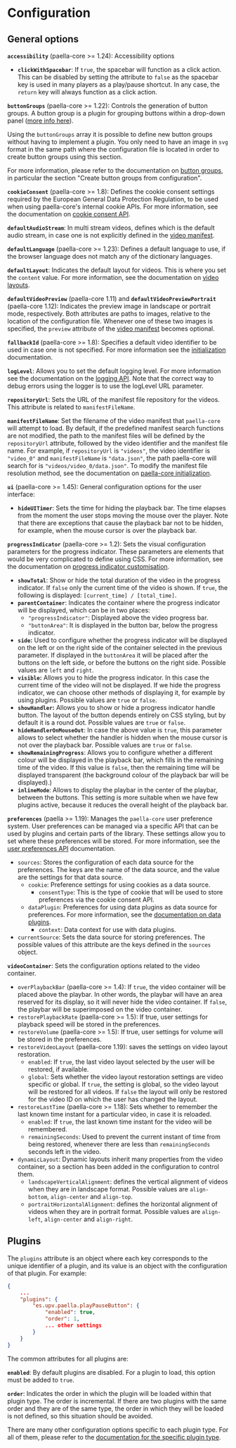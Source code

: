 # Configuration

## General options

**`accessibility`** (paella-core >= 1.24): Accessibility options

- **`clickWithSpacebar`**: If `true`, the spacebar will function as a click action. This can be disabled by setting the attribute to `false` as the spacebar key is used in many players as a play/pause shortcut. In any case, the `return` key will always function as a click action.

**`buttonGroups`** (paella-core >= 1.22): Controls the generation of button groups. A button group is a plugin for grouping buttons within a drop-down panel ([more info here](button_group_plugin.md)).

Using the `buttonGroups` array it is possible to define new button groups without having to implement a plugin. You only need to have an image in `svg` format in the same path where the configuration file is located in order to create button groups using this section.

For more information, please refer to the documentation on [button groups](button_group_plugin.md), in particular the section "Create button groups from configuration".

**`cookieConsent`** (paella-core >= 1.8): Defines the cookie consent settings required by the European General Data Protection Regulation, to be used when using paella-core's internal cookie APIs. For more information, see the documentation on [cookie consent API](cookie_consent.md).

**`defaultAudioStream`**: In multi stream videos, defines which is the default audio stream, in case one is not explicitly defined in the [video manifest](video_manifest.md).

**`defaultLanguage`** (paella-core >= 1.23): Defines a default language to use, if the browser language does not match any of the dictionary languages.

**`defaultLayout`**: Indicates the default layout for videos. This is where you set the `content` value. For more information, see the documentation on [video layouts](video_layout.md).

**`defaultVideoPreview`** (paella-core 1.11) and **`defaultVideoPreviewPortrait`** (paella-core 1.12): Indicates the preview image in landscape or portrait mode, respectively. Both attributes are paths to images, relative to the location of the configuration file. Whenever one of these two images is specified, the `preview` attribute of the [video manifest](video_manifest.md) becomes optional.

**`fallbackId`** (paella-core >= 1.8): Specifies a default video identifier to be used in case one is not specified. For more information see the [initialization](initialization.md) documentation.

**`logLevel`**: Allows you to set the default logging level. For more information see the documentation on the [logging API](log.md). Note that the correct way to debug errors using the logger is to use the logLevel URL parameter.

**`repositoryUrl`**: Sets the URL of the manifest file repository for the videos. This attribute is related to `manifestFileName`.

**`manifestFileName`**: Set the filename of the video manifest that `paella-core` will attempt to load. By default, if the predefined manifest search functions are not modified, the path to the manifest files will be defined by the `repositoryUrl` attribute, followed by the video identifier and the manifest file name. For example, if `repositoryUrl` is `"videos"`, the video identifier is `"video_0"` and `manifestFileName` is `"data.json"`, the path paella-core will search for is `"videos/video_0/data.json"`. To modify the manifest file resolution method, see the documentation on [paella-core initialization](initialization.md).

**`ui`** (paella-core >= 1.45): General configuration options for the user interface:

- **`hideUITimer`**: Sets the time for hiding the playback bar. The time elapses from the moment the user stops moving the mouse over the player. Note that there are exceptions that cause the playback bar not to be hidden, for example, when the mouse cursor is over the playback bar.

**`progressIndicator`** (paella-core >= 1.2): Sets the visual configuration parameters for the progress indicator. These parameters are elements that would be very complicated to define using CSS. For more information, see the documentation on [progress indicator customisation](progress_indicator_customization.md).

- **`showTotal`**: Show or hide the total duration of the video in the progress indicator. If `false` only the current time of the video is shown. If `true`, the following is displayed: `[current_time] / [total_time]`.
- **`parentContainer`**: Indicates the container where the progress indicator will be displayed, which can be in two places:
    + `"progressIndicator"`: Displayed above the video progress bar.
    + `"buttonArea"`: It is displayed in the button bar, below the progress indicator.
- **`side`:** Used to configure whether the progress indicator will be displayed on the left or on the right side of the container selected in the previous parameter. If displayed in the `buttonArea` it will be placed after the buttons on the left side, or before the buttons on the right side. Possible values are `left` and `right`.
- **`visible`:** Allows you to hide the progress indicator. In this case the current time of the video will not be displayed. If we hide the progress indicator, we can choose other methods of displaying it, for example by using plugins. Possible values are `true` or `false`.
- **`showHandler`:** Allows you to show or hide a progress indicator handle button. The layout of the button depends entirely on CSS styling, but by default it is a round dot. Possible values are `true` or `false`.
- **`hideHandlerOnMouseOut`**: In case the above value is `true`, this parameter allows to select whether the handler is hidden when the mouse cursor is not over the playback bar. Possible values are `true` or `false`.
- **`showRemainingProgress`**: Allows you to configure whether a different colour will be displayed in the playback bar, which fills in the remaining time of the video. If this value is `false`, then the remaining time will be displayed transparent (the background colour of the playback bar will be displayed).)
- **`inlineMode`**: Allows to display the playbar in the center of the playbar, between the buttons. This setting is more suitable when we have few plugins active, because it reduces the overall height of the playback bar.

**`preferences`** (paella >= 1.19): Manages the `paella-core` user preference system. User preferences can be managed via a specific API that can be used by plugins and certain parts of the library. These settings allow you to set where these preferences will be stored. For more information, see the [user preferences API](preferences.md) documentation.

- `sources`: Stores the configuration of each data source for the preferences. The keys are the name of the data source, and the value are the settings for that data source.
    +  `cookie`: Preference settings for using cookies as a data source.
        * `consentType`: This is the type of cookie that will be used to store preferences via the cookie consent API.
    + `dataPlugin`: Preferences for using data plugins as data source for preferences. For more information, see the [documentation on data plugins](data_plugins.md).
        * `context`: Data context for use with data plugins.
- `currentSource`: Sets the data source for storing preferences. The possible values of this attribute are the keys defined in the `sources` object.


**`videoContainer`**: Sets the configuration options related to the video container.

- `overPlaybackBar` (paella-core >= 1.4): If `true`, the video container will be placed above the playbar. In other words, the playbar will have an area reserved for its display, so it will never hide the video container. If `false`, the playbar will be superimposed on the video container.
- `restorePlaybackRate` (paella-core >= 1.5): If true, user settings for playback speed will be stored in the preferences.
- `restoreVolume` (paella-core >= 1.5): If true, user settings for volume will be stored in the preferences.
- `restoreVideoLayout` (paella-core 1.19): saves the settings on video layout restoration.
    + `enabled`: If `true`, the last video layout selected by the user will be restored, if available.
    + `global`: Sets whether the video layout restoration settings are video specific or global. If `true`, the setting is global, so the video layout will be restored for all videos. If `false` the layout will only be restored for the video ID on which the user has changed the layout.
- `restoreLastTime` (paella-core >= 1.18): Sets whether to remember the last known time instant for a particular video, in case it is reloaded.
    + `enabled`: If `true`, the last known time instant for the video will be remembered.
    + `remainingSeconds`: Used to prevent the current instant of time from being restored, whenever there are less than `remainingSeconds` seconds left in the video.
- `dynamicLayout`: Dynamic layouts inherit many properties from the video container, so a section has been added in the configuration to control them.
    + `landscapeVerticalAlignment`: defines the vertical alignment of videos when they are in landscape format. Possible values are `align-bottom`, `align-center` and `align-top`.
    + `portraitHorizontalAlignment`: defines the horizontal alignment of videos when they are in portrait format. Possible values are `align-left`, `align-center` and `align-right`.

## Plugins

The `plugins` attribute is an object where each key corresponds to the unique identifier of a plugin, and its value is an object with the configuration of that plugin. For example:

```json
{
    ...
    "plugins": {
        "es.upv.paella.playPauseButton": {
            "enabled": true,
            "order": 1,
            ... other settings
        }
    }
}
```

The common attributes for all plugins are:

**`enabled`**: By default plugins are disabled. For a plugin to load, this option must be added to `true`.

**`order`**: Indicates the order in which the plugin will be loaded within that plugin type. The order is incremental. If there are two plugins with the same order and they are of the same type, the order in which they will be loaded is not defined, so this situation should be avoided.

There are many other configuration options specific to each plugin type. For all of them, please refer to the [documentation for the specific plugin type](plugins.md).

